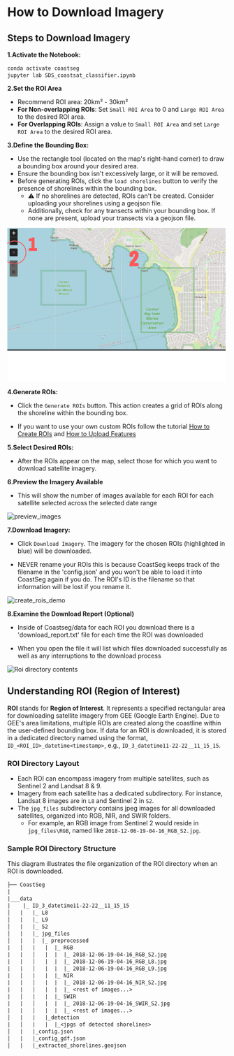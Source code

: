 # How to Download Imagery

## Steps to Download Imagery

**1.Activate the Notebook:**

```
conda activate coastseg
jupyter lab SDS_coastsat_classifier.ipynb
```

**2.Set the ROI Area**

- Recommend ROI area: 20km² - 30km²
- **For Non-overlapping ROIs**: Set `Small ROI Area` to 0 and `Large ROI Area` to the desired ROI area.
- **For Overlapping ROIs**: Assign a value to `Small ROI Area` and set `Large ROI Area` to the desired ROI area.

**3.Define the Bounding Box:**

- Use the rectangle tool (located on the map's right-hand corner) to draw a bounding box around your desired area.
- Ensure the bounding box isn't excessively large, or it will be removed.
- Before generating ROIs, click the `load shorelines` button to verify the presence of shorelines within the bounding box.
  - ⚠️ If no shorelines are detected, ROIs can't be created. Consider uploading your shorelines using a geojson file.
  - Additionally, check for any transects within your bounding box. If none are present, upload your transects via a geojson file.

![how to draw a bbox](assets/how-to-draw-bbox.png)

**4.Generate ROIs:**

- Click the `Generate ROIs` button. This action creates a grid of ROIs along the shoreline within the bounding box.

- If you want to use your own custom ROIs follow the tutorial [How to Create ROIs](https://satelliteshorelines.github.io/CoastSeg/How-to-Create-Reference-Shorelines-%26-Transects%26ROIs/) and [How to Upload Features](https://satelliteshorelines.github.io/CoastSeg/how-to-upload-features/)

**5.Select Desired ROIs:**

- After the ROIs appear on the map, select those for which you want to download satellite imagery.

**6.Preview the Imagery Available**

- This will show the number of images available for each ROI for each satellite selected across the selected date range

![preview_images](https://github.com/SatelliteShorelines/CoastSeg/assets/61564689/bc820d6e-e56b-429b-9f1c-ca30b1c0d996)

**7.Download Imagery:**

- Click `Download Imagery`. The imagery for the chosen ROIs (highlighted in blue) will be downloaded.

- NEVER rename your ROIs this is because CoastSeg keeps track of the filename in the 'config.json' and you won't be able to load it into CoastSeg again if you do. The ROI's ID is the filename so that information will be lost if you rename it.

![create_rois_demo](https://user-images.githubusercontent.com/61564689/213065873-753a8b8c-eda7-45a6-96fb-d81b81cb54d2.gif)

**8.Examine the Download Report (Optional)**

- Inside of Coastseg/data for each ROI you download there is a 'download_report.txt' file for each time the ROI was downloaded

- When you open the file it will list which files downloaded successfully as well as any interruptions to the download process

![Roi directory contents](https://github.com/SatelliteShorelines/CoastSeg/assets/61564689/f4f9f9f1-dc5d-429b-96f7-9400cc9905d1)

## Understanding ROI (Region of Interest)

**ROI** stands for **Region of Interest**. It represents a specified rectangular area for downloading satellite imagery from GEE (Google Earth Engine). Due to GEE's area limitations, multiple ROIs are created along the coastline within the user-defined bounding box. If data for an ROI is downloaded, it is stored in a dedicated directory named using the format, `ID_<ROI_ID>_datetime<timestamp>`, e.g., `ID_3_datetime11-22-22__11_15_15`.

### ROI Directory Layout

- Each ROI can encompass imagery from multiple satellites, such as Sentinel 2 and Landsat 8 & 9.
- Imagery from each satellite has a dedicated subdirectory. For instance, Landsat 8 images are in `L8` and Sentinel 2 in `S2`.
- The `jpg_files` subdirectory contains jpeg images for all downloaded satellites, organized into RGB, NIR, and SWIR folders.
  - For example, an RGB image from Sentinel 2 would reside in `jpg_files\RGB`, named like `2018-12-06-19-04-16_RGB_S2.jpg`.

### Sample ROI Directory Structure

This diagram illustrates the file organization of the ROI directory when an ROI is downloaded.

```
├── CoastSeg
|
|___data
|    |_ ID_3_datetime11-22-22__11_15_15
│   |   |_ L8
│   |   |_ L9
│   |   |_ S2
│   |   |_ jpg_files
│   |   |  |_ preprocessed
|   │   |   |  |_ RGB
|   |   │   |  |  |_ 2018-12-06-19-04-16_RGB_S2.jpg
|   |   │   |  |  |_ 2018-12-06-19-04-16_RGB_L8.jpg
|   |   │   |  |  |_ 2018-12-06-19-04-16_RGB_L9.jpg
|   │   |   |  |_ NIR
|   |   │   |  |  |_ 2018-12-06-19-04-16_NIR_S2.jpg
|   |   │   |  |  |_ <rest of images...>
|   │   |   |  |_ SWIR
|   |   │   |  |  |_ 2018-12-06-19-04-16_SWIR_S2.jpg
|   |   │   |  |  |_ <rest of images...>
│   |   |   |_detection
|   │   |   |  |_<jpgs of detected shorelines>
│   |   |_config.json
│   |   |_config_gdf.json
│   |   |_extracted_shorelines.geojson
```
